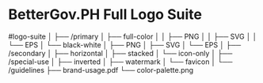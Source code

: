 # BetterGov.PH Full Logo Suite
#logo-suite
│
├── /primary
│   ├── full-color
│   │   ├── PNG
│   │   ├── SVG
│   │   └── EPS
│   └── black-white
│       ├── PNG
│       ├── SVG
│       └── EPS
│
├── /secondary
│   ├── horizontal
│   ├── stacked
│   └── icon-only
│
├── /special-use
│   ├── inverted
│   ├── watermark
│   └── favicon
│
└── /guidelines
    ├── brand-usage.pdf
    └── color-palette.png
